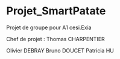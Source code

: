 # Projet_SmartPatate
Projet de groupe pour A1 cesi.Exia

Chef de projet :
Thomas CHARPENTIER

Olivier DEBRAY
Bruno DOUCET
Patricia HU
